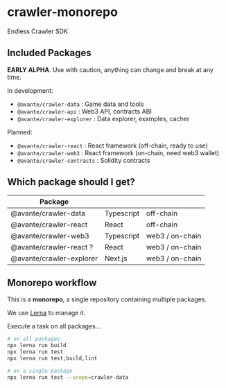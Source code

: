 # crawler-monorepo

Endless Crawler SDK

## Included Packages

**EARLY ALPHA**. Use with caution, anything can change and break at any time.

In development:

* `@avante/crawler-data` : Game data and tools
* `@avante/crawler-api` : Web3 API, contracts ABI
* `@avante/crawler-explorer` : Data explorer, examples, cacher

Planned:

* `@avante/crawler-react` : React framework (off-chain, ready to use)
* `@avante/crawler-web3` : React framework (on-chain, need web3 wallet)
* `@avante/crawler-contracts` : Solidity contracts



## Which package should I get?


| Package                   |            |                  |
|---------------------------|------------|------------------|
| @avante/crawler-data      | Typescript | off-chain        |
| @avante/crawler-react     | React      | off-chain        |
| @avante/crawler-web3      | Typescript | web3 / on-chain  |
| @avante/crawler-react ?   | React      | web3 / on-chain  |
| @avante/crawler-explorer  | Next.js    | web3 / on-chain  |




## Monorepo workflow

This is a **monorepo**, a single repository containing multiple packages.

We use [Lerna](https://lerna.js.org/docs/introduction) to manage it.

Execute a task on all packages...

```sh
# on all packages
npx lerna run build
npx lerna run test
npx lerna run test,build,lint

# on a single package
npx lerna run test --scope=crawler-data

```


